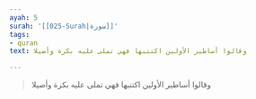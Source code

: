 ```yaml
---
ayah: 5
surah: '[[025-Surah|سورة]]'
tags:
- quran
text: وقالوا أساطير الأولين اكتتبها فهي تملى عليه بكرة وأصيلا

---
```

> وقالوا أساطير الأولين اكتتبها فهي تملى عليه بكرة وأصيلا
